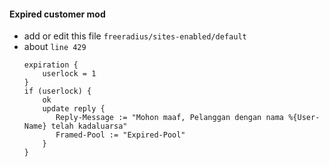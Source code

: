 #### Expired customer mod
- add or edit this file `freeradius/sites-enabled/default`
- about `line 429`
  ```
  expiration { 
      userlock = 1
  }
  if (userlock) {
      ok
      update reply {
         Reply-Message := "Mohon maaf, Pelanggan dengan nama %{User-Name} telah kadaluarsa"
         Framed-Pool := "Expired-Pool"
      }
  }
